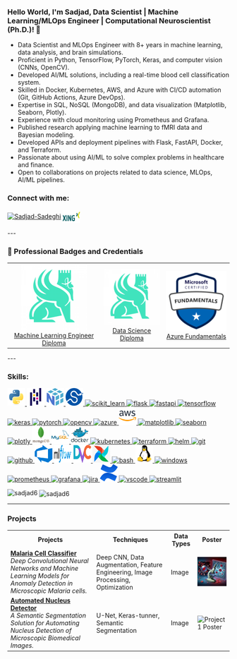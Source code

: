 ### Hello World, I'm Sadjad, Data Scientist | Machine Learning/MLOps Engineer | Computational Neuroscientist (Ph.D.)! 👋

- Data Scientist and MLOps Engineer with 8+ years in machine learning, data analysis, and brain simulations.
- Proficient in Python, TensorFlow, PyTorch, Keras, and computer vision (CNNs, OpenCV).
- Developed AI/ML solutions, including a real-time blood cell classification system.
- Skilled in Docker, Kubernetes, AWS, and Azure with CI/CD automation (Git, GitHub Actions, Azure DevOps).
- Expertise in SQL, NoSQL (MongoDB), and data visualization (Matplotlib, Seaborn, Plotly).
- Experience with cloud monitoring using Prometheus and Grafana.
- Published research applying machine learning to fMRI data and Bayesian modeling.
- Developed APIs and deployment pipelines with Flask, FastAPI, Docker, and Terraform.
- Passionate about using AI/ML to solve complex problems in healthcare and finance.
- Open to collaborations on projects related to data science, MLOps, AI/ML pipelines.

<h3 align="left">Connect with me:</h3>
<p align="left">
<a href="https://www.linkedin.com/in/sadjadsadeghi/" target="blank"><img align="center" src="https://raw.githubusercontent.com/rahuldkjain/github-profile-readme-generator/master/src/images/icons/Social/linked-in-alt.svg" alt="Sadjad-Sadeghi" height="30" width="40" /></a>
<a href="https://www.xing.com/profile/Sadjad_Sadeghi/web_profiles" target="blank"><img align="center" src="https://github.com/sadjad6/Sadjad6/blob/main/Xing-Logo.png" alt="Sadjad_Sadeghi" height="30" width="40" /></a>

</p>
---

### 🏅 Professional Badges and Credentials

<table>
  <tr>
    <td align="center">
      <a href="https://files.datascientest.com/diploma/1168720e-2438-4bf6-9cca-4930562ee26f.pdf">
        <img src="./datascientest.png" width="150">
        <br>Machine Learning Engineer Diploma
      </a>
    </td>
    <td align="center">
      <a href="https://files.datascientest.com/diploma/32b1d4b9-6658-45e6-8716-a616479e7783.pdf">
        <img src="./datascientest.png" width="150">
        <br>Data Science Diploma
      </a>
    </td>
    <td align="center">
      <a href="https://learn.microsoft.com/api/credentials/share/en-us/SadjadSadeghi-5193/75737191D3780AC0?sharingId=86425B7D613245BB">
        <img src="./microsoft-certified-fundamentals-badge.svg" width="150">
        <br>Azure Fundamentals
      </a>
    </td>
  </tr>
</table>
---
<h3 align="left">Skills:</h3>
<p align="left">
  <!-- Python -->
  <a href="https://www.python.org" target="_blank" rel="noreferrer"> 
    <img src="https://raw.githubusercontent.com/devicons/devicon/master/icons/python/python-original.svg" alt="python" width="40" height="40"/> 
  </a> 
  <!-- Pandas -->
  <a href="https://pandas.pydata.org/" target="_blank" rel="noreferrer"> 
    <img src="https://raw.githubusercontent.com/devicons/devicon/2ae2a900d2f041da66e950e4d48052658d850630/icons/pandas/pandas-original.svg" alt="pandas" width="40" height="40"/> 
  </a> 
  <!-- NumPy -->
  <a href="https://numpy.org/" target="_blank" rel="noreferrer"> 
    <img src="https://raw.githubusercontent.com/devicons/devicon/master/icons/numpy/numpy-original.svg" alt="numpy" width="40" height="40"/>
  </a>
  <!-- SciPy -->
  <a href="https://scipy.org/" target="_blank" rel="noreferrer"> 
    <img src="./scipy-logo.png" alt="scipy" width="40" height="40"/>
  </a>
  <!-- Scikit-learn -->
  <a href="https://scikit-learn.org/" target="_blank" rel="noreferrer"> 
    <img src="https://upload.wikimedia.org/wikipedia/commons/0/05/Scikit_learn_logo_small.svg" alt="scikit_learn" width="40" height="40"/> 
  </a>
  <!-- Flask -->
  <a href="https://flask.palletsprojects.com/" target="_blank" rel="noreferrer"> 
    <img src="https://www.vectorlogo.zone/logos/pocoo_flask/pocoo_flask-icon.svg" alt="flask" width="40" height="40"/> 
  </a>
  <!-- FastAPI -->
  <a href="https://fastapi.tiangolo.com/" target="_blank" rel="noreferrer"> 
    <img src="https://cdn.worldvectorlogo.com/logos/fastapi-1.svg" alt="fastapi" width="40" height="40"/>
  </a>
  <!-- TensorFlow -->
  <a href="https://www.tensorflow.org" target="_blank" rel="noreferrer"> 
    <img src="https://www.vectorlogo.zone/logos/tensorflow/tensorflow-icon.svg" alt="tensorflow" width="40" height="40"/> 
  </a> 
  <!-- Keras -->
  <a href="https://keras.io/" target="_blank" rel="noreferrer">
    <img src="https://upload.wikimedia.org/wikipedia/commons/a/ae/Keras_logo.svg" alt="keras" width="40" height="40"/>
  </a>
  <!-- PyTorch -->
  <a href="https://pytorch.org/" target="_blank" rel="noreferrer"> 
    <img src="https://www.vectorlogo.zone/logos/pytorch/pytorch-icon.svg" alt="pytorch" width="40" height="40"/> 
  </a>
  <!-- OpenCV -->
  <a href="https://opencv.org/" target="_blank" rel="noreferrer"> 
    <img src="https://www.vectorlogo.zone/logos/opencv/opencv-icon.svg" alt="opencv" width="40" height="40"/> 
  </a> 
  <!-- Microsoft Azure -->
  <a href="https://azure.microsoft.com/en-in/" target="_blank" rel="noreferrer"> 
    <img src="https://www.vectorlogo.zone/logos/microsoft_azure/microsoft_azure-icon.svg" alt="azure" width="40" height="40"/> 
  </a> 
  <!-- AWS -->
  <a href="https://aws.amazon.com" target="_blank" rel="noreferrer"> 
    <img src="https://raw.githubusercontent.com/devicons/devicon/master/icons/amazonwebservices/amazonwebservices-original-wordmark.svg" alt="aws" width="40" height="40"/> 
  </a> 
  <!-- Matplotlib -->
  <a href="https://matplotlib.org/" target="_blank" rel="noreferrer"> 
    <img src="https://upload.wikimedia.org/wikipedia/commons/8/84/Matplotlib_icon.svg" alt="matplotlib" width="40" height="40"/>
  </a>
  <!-- Seaborn -->
  <a href="https://seaborn.pydata.org/" target="_blank" rel="noreferrer"> 
    <img src="https://seaborn.pydata.org/_images/logo-mark-lightbg.svg" alt="seaborn" width="40" height="40"/> 
  </a>
  <!-- Plotly -->
  <a href="https://plotly.com/" target="_blank" rel="noreferrer">
    <img src="https://images.plot.ly/logo/new-branding/plotly-logomark.png" alt="plotly" width="40" height="40"/>
  </a>
  <!-- MongoDB -->
  <a href="https://www.mongodb.com/" target="_blank" rel="noreferrer"> 
    <img src="https://raw.githubusercontent.com/devicons/devicon/master/icons/mongodb/mongodb-original-wordmark.svg" alt="mongodb" width="40" height="40"/> 
  </a> 
  <!-- SQL -->
  <a href="https://www.mysql.com/" target="_blank" rel="noreferrer"> 
    <img src="https://raw.githubusercontent.com/devicons/devicon/master/icons/mysql/mysql-original-wordmark.svg" alt="mysql" width="40" height="40"/> 
  </a>
  <!-- Docker -->
  <a href="https://www.docker.com/" target="_blank" rel="noreferrer"> 
    <img src="https://raw.githubusercontent.com/devicons/devicon/master/icons/docker/docker-original-wordmark.svg" alt="docker" width="40" height="40"/> 
  </a> 
  <!-- Kubernetes -->
  <a href="https://kubernetes.io/" target="_blank" rel="noreferrer">
    <img src="https://www.vectorlogo.zone/logos/kubernetes/kubernetes-icon.svg" alt="kubernetes" width="40" height="40"/>
  </a>
  <!-- Terraform -->
  <a href="https://www.terraform.io/" target="_blank" rel="noreferrer"> 
    <img src="https://www.vectorlogo.zone/logos/terraformio/terraformio-icon.svg" alt="terraform" width="40" height="40"/> 
  </a>
  <!-- Helm -->
  <a href="https://helm.sh/" target="_blank" rel="noreferrer"> 
    <img src="https://www.vectorlogo.zone/logos/helmsh/helmsh-icon.svg" alt="helm" width="40" height="40"/>
  </a>
  <!-- Git -->
  <a href="https://git-scm.com/" target="_blank" rel="noreferrer"> 
    <img src="https://www.vectorlogo.zone/logos/git-scm/git-scm-icon.svg" alt="git" width="40" height="40"/> 
  </a>
  <!-- GitHub -->
  <a href="https://github.com/" target="_blank" rel="noreferrer"> 
    <img src="https://www.vectorlogo.zone/logos/github/github-tile.svg" alt="github" width="40" height="40"/> 
  </a>
  <!-- Azure DevOps -->
  <a href="https://azure.microsoft.com/en-us/services/devops/" target="_blank" rel="noreferrer">
    <img src="./azuredevops.png" alt="azuredevops" width="40" height="40"/>
  </a>
  <!-- MLflow -->
  <a href="https://mlflow.org/" target="_blank" rel="noreferrer">
    <img src="./MLflow.png" alt="mlflow" width="40" height="40"/>
  </a>
  <!-- DVC -->
  <a href="https://dvc.org/" target="_blank" rel="noreferrer">
    <img src="./DVC.png" alt="dvc" width="40" height="40"/>
  </a>
  <!-- Airflow -->
  <a href="https://airflow.apache.org/" target="_blank" rel="noreferrer">
    <img src="./Airflow.png" alt="airflow" width="40" height="40"/>
  </a>
  <!-- Bash -->
  <a href="https://www.gnu.org/software/bash/" target="_blank" rel="noreferrer"> 
    <img src="https://www.vectorlogo.zone/logos/gnu_bash/gnu_bash-icon.svg" alt="bash" width="40" height="40"/> 
  </a> 
  <!-- Linux -->
  <a href="https://www.linux.org/" target="_blank" rel="noreferrer"> 
    <img src="https://raw.githubusercontent.com/devicons/devicon/master/icons/linux/linux-original.svg" alt="linux" width="40" height="40"/> 
  </a> 
  <!-- Windows -->
  <a href="https://www.microsoft.com/en-us/windows" target="_blank" rel="noreferrer">
    <img src="https://www.vectorlogo.zone/logos/microsoft/microsoft-icon.svg" alt="windows" width="40" height="40"/>
  </a>
  <!-- Prometheus -->
  <a href="https://prometheus.io/" target="_blank" rel="noreferrer">
    <img src="https://www.vectorlogo.zone/logos/prometheusio/prometheusio-icon.svg" alt="prometheus" width="40" height="40"/>
  </a>
  <!-- Grafana -->
  <a href="https://grafana.com/" target="_blank" rel="noreferrer">
    <img src="https://www.vectorlogo.zone/logos/grafana/grafana-icon.svg" alt="grafana" width="40" height="40"/>
  </a>
  <!-- Jira -->
  <a href="https://www.atlassian.com/software/jira" target="_blank" rel="noreferrer">
    <img src="https://www.vectorlogo.zone/logos/atlassian_jira/atlassian_jira-icon.svg" alt="jira" width="40" height="40"/>
  </a>
  <!-- Confluence -->
  <a href="https://www.atlassian.com/software/confluence" target="_blank" rel="noreferrer">
    <img src="./confluence.png" alt="confluence" width="40" height="40"/>
  </a>
  <!-- VS Code -->
  <a href="https://code.visualstudio.com/" target="_blank" rel="noreferrer">
    <img src="https://www.vectorlogo.zone/logos/visualstudio_code/visualstudio_code-icon.svg" alt="vscode" width="40" height="40"/>
  </a>
  <!-- Streamlit -->
  <a href="https://streamlit.io/" target="_blank" rel="noreferrer">
    <img src="https://streamlit.io/images/brand/streamlit-mark-color.svg" alt="streamlit" width="40" height="40"/>
  </a>
</p>


<p><img align="left" src="https://github-readme-stats.vercel.app/api/top-langs?username=sadjad6&show_icons=true&locale=en&layout=compact" alt="sadjad6" /></p>

<p>&nbsp;<img align="center" src="https://github-readme-stats.vercel.app/api?username=sadjad6&show_icons=true&locale=en" alt="sadjad6" /></p>

---

### Projects

<table>
  <tr>
    <th>Projects</th>
    <th>Techniques</th>
    <th>Data Types</th>
    <th>Poster</th>
  </tr>
<tr>
    <td>
      <a href="https://github.com/sadjad6/CNN-Predictor-for-Malaria_Cells-LIME-CAM.git"><strong>Malaria Cell Classifier</strong></a><br>
      <em>Deep Convolutional Neural Networks and Machine Learning Models for Anomaly Detection in Microscopic Malaria cells.</em>
    </td>
    <td>Deep CNN, Data Augmentation, Feature Engineering, Image Processing, Optimization</td>
    <td>Image</td>
    <td><img src="MalariaClassifierArtImage.png" alt="Project 1 Poster" width="200"></td>
  </tr>
  <tr>
    <td>
      <a href="https://github.com/sadjad6/Automated-Cell-Semantic-Segmentation-with-UNet.git"><strong>Automated Nucleus Detector</strong></a><br>
      <em>A Semantic Segmentation Solution for Automating Nucleus Detection of Microscopic Biomedical Images.</em>
    </td>
    <td>U-Net, Keras-tunner, Semantic Segmentation</td>
    <td>Image</td>
    <td><img src="giphy.gif" alt="Project 1 Poster" width="200"></td>
  </tr>
  </table>
